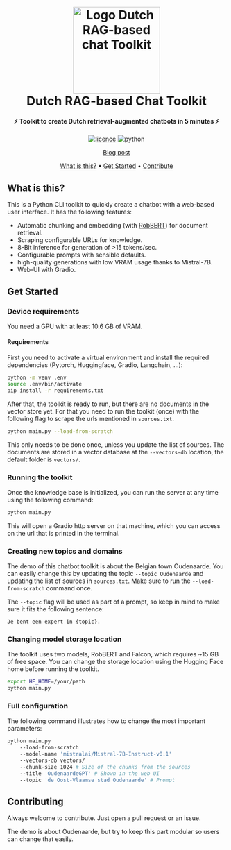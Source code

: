 <h1 align="center">
  <br>
  <a href="pieter.ai/blog/2023/dutch-chat-toolkit/"><img src="https://github.com/iPieter/dutch-chat-toolkit/blob/master/assets/logo.png?raw=true" alt="Logo Dutch RAG-based chat Toolkit" width="200"></a>
  <br>
Dutch RAG-based Chat Toolkit
  <br>
</h1>

<h4 align="center">⚡ Toolkit to create Dutch retrieval-augmented chatbots in 5 minutes ⚡</h4>
<p align="center">
<a href="https://opensource.org/licenses/MIT">
	  <img alt="licence" src="https://img.shields.io/badge/License-MIT-green.svg"/></a>
	  <img alt="python" src="https://img.shields.io/badge/Python-3.10-green.svg?logo=Python&logoColor=white"/>
</p>
<p align="center">
  <a href="https://pieter.ai/blog/2023/dutch-chat-toolkit/">Blog post</a>
</p>
<p align="center">
  <a href="#what-is-this">What is this?</a> •
  <a href="#get-started">Get Started</a> •
  <a href="#contributing">Contribute</a>
</p>



## What is this?
This is a Python CLI toolkit to quickly create a chatbot with a web-based user interface. It has the following features:

- Automatic chunking and embedding (with [RobBERT](https://pieter.ai/robbert)) for document retrieval.
- Scraping configurable URLs for knowledge.
- 8-Bit inference for generation of >15 tokens/sec. 
- Configurable prompts with sensible defaults.
- high-quality generations with low VRAM usage thanks to Mistral-7B.
- Web-UI with Gradio.

## Get Started

### Device requirements
You need a GPU with at least 10.6 GB of VRAM. 

#### Requirements
First you need to activate a virtual environment and install the required dependencies (Pytorch, Huggingface, Gradio, Langchain, ...):

```bash
python -m venv .env
source .env/bin/activate
pip install -r requirements.txt
```

After that, the toolkit is ready to run, but there are no documents in the vector store yet. For that you need to run the toolkit (once) with the following flag to scrape the urls mentioned in `sources.txt`.

```bash
python main.py --load-from-scratch
```

This only needs to be done once, unless you update the list of sources. The documents are stored in a vector database at the `--vectors-db` location, the default folder is `vectors/`.

### Running the toolkit
Once the knowledge base is initialized, you can run the server at any time using the following command: 

```bash
python main.py
```

This will open a Gradio http server on that machine, which you can access on the url that is printed in the terminal.

### Creating new topics and domains
The demo of this chatbot toolkit is about the Belgian town Oudenaarde. You can easily change this by updating the topic `--topic Oudenaarde` and updating the list of sources in `sources.txt`. Make sure to run the `--load-from-scratch` command once.

The `--topic` flag will be used as part of a prompt, so keep in mind to make sure it fits the following sentence:

```text
Je bent een expert in {topic}.
```

### Changing model storage location
The toolkit uses two models, RobBERT and Falcon, which requires ~15 GB of free space. You can change the storage location using the Hugging Face home before running the toolkit.

```bash
export HF_HOME=/your/path
python main.py
```

### Full configuration
The following command illustrates how to change the most important parameters:

```bash
python main.py 
    --load-from-scratch 
    --model-name 'mistralai/Mistral-7B-Instruct-v0.1' 
    --vectors-db vectors/ 
    --chunk-size 1024 # Size of the chunks from the sources
    --title 'OudenaardeGPT' # Shown in the web UI
    --topic 'de Oost-Vlaamse stad Oudenaarde' # Prompt
```

## Contributing
Always welcome to contribute. Just open a pull request or an issue.

The demo is about Oudenaarde, but try to keep this part modular so users can change that easily.